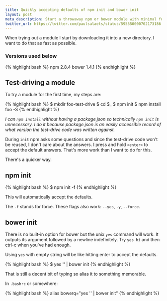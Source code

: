```yaml
---
title: Quickly accepting defaults of npm init and bower init
layout: post
meta_description: Start a throwaway npm or bower module with minimal fuss
twitter_url: https://twitter.com/paulsalaets/status/595550000702173186
---
```


When trying out a module I start by downloading it into a new directory. I want to do that as fast as possible.

### Versions used below

{% highlight bash %}
npm 2.8.4
bower 1.4.1
{% endhighlight %}

## Test-driving a module

To try a module for the first time, my steps are:

{% highlight bash %}
$ mkdir foo-test-drive
$ cd $_
$ npm init
$ npm install foo -S
{% endhighlight %}

*I can `npm install` without having a package.json so technically `npm init` is unnecessary. I do it because package.json is an easily accessible record of what version the test-drive code was written against.*

During `init` npm asks some questions and since the test-drive code won't be reused, I don't care about the answers. I press and hold `<enter>` to accept the default answers. That's more work than I want to do for this.

There's a quicker way.

## npm init

{% highlight bash %}
$ npm init -f
{% endhighlight %}

This will automatically accept the defaults.

The `-f` stands for force. These flags also work: `--yes`, `-y`, `--force`.

## bower init

There is no built-in option for bower but the unix `yes` command will work. It outputs its argument followed by a newline indefinitely. Try `yes hi` and then ctrl-c when you've had enough.

Using `yes` with empty string will be like hitting enter to accept the defaults.

{% highlight bash %}
$ yes '' | bower init
{% endhighlight %}

That is still a decent bit of typing so alias it to something memorable.

In `.bashrc` or somewhere:

{% highlight bash %}
alias bowerq="yes '' | bower init"
{% endhighlight %}